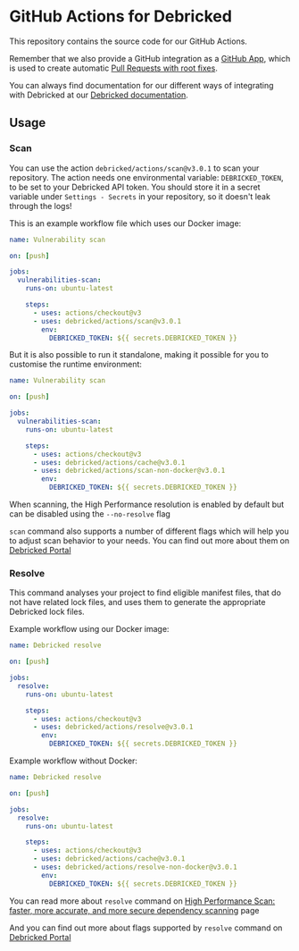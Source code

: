 # GitHub Actions for Debricked

This repository contains the source code for our GitHub Actions.

Remember that we also provide a GitHub integration as a [GitHub App](https://github.com/apps/debricked/), which is used to create automatic [Pull Requests with root fixes](https://portal.debricked.com/vulnerability-management-43/debricked-s-pull-requests-201).

You can always find documentation for our different ways of integrating with Debricked at our [Debricked documentation](https://debricked.com/docs/integrations/ci-build-systems/github.html#github-actions).

## Usage

### Scan

You can use the action `debricked/actions/scan@v3.0.1` to scan your repository.
The action needs one environmental variable: `DEBRICKED_TOKEN`, to be set to your Debricked API token.
You should store it in a secret variable under `Settings - Secrets` in your repository, so it doesn't leak through the logs!

This is an example workflow file which uses our Docker image:

```yaml
name: Vulnerability scan

on: [push]

jobs:
  vulnerabilities-scan:
    runs-on: ubuntu-latest

    steps:
      - uses: actions/checkout@v3
      - uses: debricked/actions/scan@v3.0.1
        env:
          DEBRICKED_TOKEN: ${{ secrets.DEBRICKED_TOKEN }}
```

But it is also possible to run it standalone, making it possible for you to customise the runtime environment:

```yaml
name: Vulnerability scan

on: [push]

jobs:
  vulnerabilities-scan:
    runs-on: ubuntu-latest

    steps:
      - uses: actions/checkout@v3
      - uses: debricked/actions/cache@v3.0.1
      - uses: debricked/actions/scan-non-docker@v3.0.1
        env:
          DEBRICKED_TOKEN: ${{ secrets.DEBRICKED_TOKEN }}
```

When scanning, the High Performance resolution is enabled by default but can be disabled using the `--no-resolve` flag

`scan` command also supports a number of different flags which will help you to adjust scan behavior to your needs. You can find out more about them on [Debricked Portal](https://portal.debricked.com/debricked-cli-63/debricked-cli-documentation-298?postid=472#scan)

### Resolve

This command analyses your project to find eligible manifest files, that do not have related lock files, and uses them to generate the appropriate Debricked lock files.

Example workflow using our Docker image:

```yaml
name: Debricked resolve

on: [push]

jobs:
  resolve:
    runs-on: ubuntu-latest

    steps:
      - uses: actions/checkout@v3
      - uses: debricked/actions/resolve@v3.0.1
        env:
          DEBRICKED_TOKEN: ${{ secrets.DEBRICKED_TOKEN }}
```

Example workflow without Docker:

```yaml
name: Debricked resolve

on: [push]

jobs:
  resolve:
    runs-on: ubuntu-latest

    steps:
      - uses: actions/checkout@v3
      - uses: debricked/actions/cache@v3.0.1
      - uses: debricked/actions/resolve-non-docker@v3.0.1
        env:
          DEBRICKED_TOKEN: ${{ secrets.DEBRICKED_TOKEN }}
```

You can read more about `resolve` command on [High Performance Scan: faster, more accurate, and more secure dependency scanning](https://portal.debricked.com/debricked-cli-63/high-performance-scan-faster-more-accurate-and-more-secure-dependency-scanning-293) page

And you can find out more about flags supported by `resolve` command on [Debricked Portal](https://portal.debricked.com/debricked-cli-63/debricked-cli-documentation-298?postid=472#resolve) 